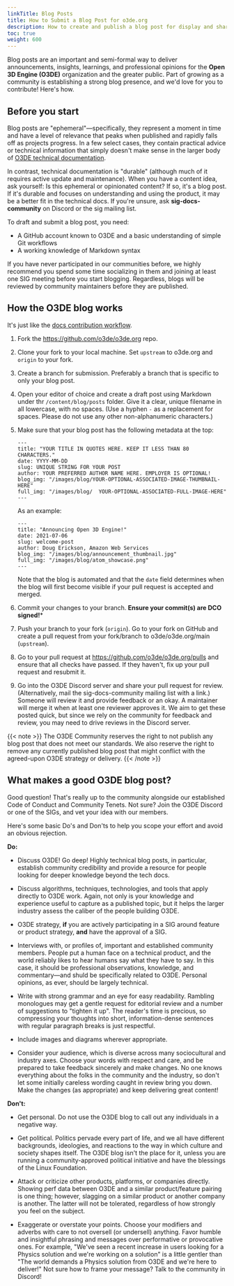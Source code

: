 ```yaml
---
linkTitle: Blog Posts
title: How to Submit a Blog Post for o3de.org
description: How to create and publish a blog post for display and sharing on o3de.org.
toc: true
weight: 600
---
```


Blog posts are an important and semi-formal way to deliver announcements, insights, learnings, and professional opinions for the **Open 3D Engine (O3DE)** organization and the greater public. Part of growing as a community is establishing a strong blog presence, and we'd love for you to contribute! Here's how.

## Before you start

Blog posts are "ephemeral"&mdash;specifically, they represent a moment in time and have a level of relevance that peaks when published and rapidly falls off as projects progress. In a few select cases, they contain practical advice or technical information that simply doesn't make sense in the larger body of [O3DE technical documentation](https://o3de.org/docs/).

In contrast, technical documentation is "durable" (although much of it requires active update and maintenance). When you have a content idea, ask yourself: Is this ephemeral or opinionated content? If so, it's a blog post. If it's durable and focuses on understanding and using the product, it may be a better fit in the technical docs. If you're unsure, ask **sig-docs-community** on Discord or the sig mailing list.

To draft and submit a blog post, you need:

* A GitHub account known to O3DE and a basic understanding of simple Git workflows
* A working knowledge of Markdown syntax

If you have never participated in our communities before, we highly recommend you spend some time socializing in them and joining at least one SIG meeting before you start blogging. Regardless, blogs will be reviewed by community maintainers before they are published.

## How the O3DE blog works

It's just like the [docs contribution workflow](get-started.md).

1. Fork the https://github.com/o3de/o3de.org repo.

2. Clone your fork to your local machine. Set `upstream` to o3de.org and `origin` to your fork.

3. Create a branch for submission. Preferably a branch that is specific to only your blog post.

4. Open your editor of choice and create a draft post using Markdown under thr `/content/blog/posts` folder. Give it a clear, unique filename in all lowercase, with no spaces. (Use a hyphen `-` as a replacement for spaces. Please do not use any other non-alphanumeric characters.)

5. Make sure that your blog post has the following metadata at the top:

    ```metadata
    ---
    title: "YOUR TITLE IN QUOTES HERE. KEEP IT LESS THAN 80 CHARACTERS."
    date: YYYY-MM-DD
    slug: UNIQUE STRING FOR YOUR POST
    author: YOUR PREFERRED AUTHOR NAME HERE. EMPLOYER IS OPTIONAL!
    blog_img: "/images/blog/YOUR-OPTIONAL-ASSOCIATED-IMAGE-THUMBNAIL-HERE"
    full_img: "/images/blog/  YOUR-OPTIONAL-ASSOCIATED-FULL-IMAGE-HERE"
    ---
    ```

    As an example:

    ```metadata
    ---
    title: "Announcing Open 3D Engine!"
    date: 2021-07-06
    slug: welcome-post
    author: Doug Erickson, Amazon Web Services
    blog_img: "/images/blog/announcement_thumbnail.jpg"
    full_img: "/images/blog/atom_showcase.png"
    ---
    ```

    Note that the blog is automated and that the `date` field determines when the blog will first become visible if your pull request is accepted and merged.
6. Commit your changes to your branch. **Ensure your commit(s) are DCO signed!***

7. Push your branch to your fork (`origin`). Go to your fork on GitHub and create a pull request from your fork/branch to o3de/o3de.org/main (`upstream`).

8. Go to your pull request at https://github.com/o3de/o3de.org/pulls and ensure that all checks have passed. If they haven't, fix up your pull request and resubmit it.

9. Go into the O3DE Discord server and share your pull request for review. (Alternatively, mail the sig-docs-community mailing list with a link.) Someone will review it and provide feedback or an okay. A maintainer will merge it when at least one reviewer approves it. We aim to get these posted quick, but since we rely on the community for feedback and review, you may need to drive reviews in the Discord server.

{{< note >}}
The O3DE Community reserves the right to not publish any blog post that does not meet our standards. We also reserve the right to remove any currently published blog post that might conflict with the agreed-upon O3DE strategy or delivery.
{{< /note >}}

## What makes a good O3DE blog post?

Good question! That's really up to the community alongside our established Code of Conduct and Community Tenets. Not sure? Join the O3DE Discord or one of the SIGs, and vet your idea with our members.

Here's some basic Do's and Don'ts to help you scope your effort and avoid an obvious rejection.

**Do:**

* Discuss O3DE! Go deep! Highly technical blog posts, in particular, establish community credibility and provide a resource for people looking for deeper knowledge beyond the tech docs.

* Discuss algorithms, techniques, technologies, and tools that apply directly to O3DE work. Again, not only is your knowledge and experience useful to capture as a published topic, but it helps the larger industry assess the caliber of the people building O3DE.

* O3DE strategy, **if** you are actively participating in a SIG around feature or product strategy, **and** have the approval of a SIG.

* Interviews with, or profiles of, important and established community members. People put a human face on a technical product, and the world reliably likes to hear humans say what they have to say. In this case, it should be professional observations, knowledge, and commentary&mdash;and shuld be specifically related to O3DE. Personal opinions, as ever, should be largely technical.

* Write with strong grammar and an eye for easy readability. Rambling monologues may get a gentle request for editorial review and a number of suggestions to "tighten it up". The reader's time is precious, so compressing your thoughts into short, information-dense sentences with regular paragraph breaks is just respectful.

* Include images and diagrams wherever appropriate.

* Consider your audience, which is diverse across many sociocultural and industry axes. Choose your words with respect and care, and be prepared to take feedback sincerely and make changes. No one knows everything about the folks in the community and the industry, so don't let some initially careless wording caught in review bring you down. Make the changes (as appropriate) and keep delivering great content!

**Don't:**

* Get personal. Do not use the O3DE blog to call out any individuals in a negative way.

* Get political. Politics pervade every part of life, and we all have different backgrounds, ideologies, and reactions to the way in which culture and society shapes itself. The O3DE blog isn't the place for it, unless you are running a community-approved political initiative and have the blessings of the Linux Foundation.

* Attack or criticize other products, platforms, or companies directly. Showing perf data between O3DE and a similar product/feature pairing is one thing; however, slagging on a similar product or another company is another. The latter will not be tolerated, regardless of how strongly you feel on the subject.

* Exaggerate or overstate your points. Choose your modifiers and adverbs with care to not oversell (or undersell) anything. Favor humble and insightful phrasing and messages over performative or provocative ones. For example, "We've seen a recent increase in users looking for a Physics solution and we're working on a solution" is a little gentler than "The world demands a Physics solution from O3DE and we're here to deliver!" Not sure how to frame your message? Talk to the community in Discord!

